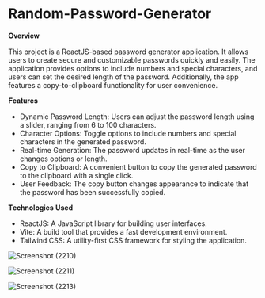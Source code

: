 # Random-Password-Generator

𝐎𝐯𝐞𝐫𝐯𝐢𝐞𝐰

This project is a ReactJS-based password generator application. It allows users to create secure and customizable passwords quickly and easily. The application provides options to include numbers and special characters, and users can set the desired length of the password. Additionally, the app features a copy-to-clipboard functionality for user convenience.


𝐅𝐞𝐚𝐭𝐮𝐫𝐞𝐬

* Dynamic Password Length: Users can adjust the password length using a slider, ranging from 6 to 100 characters.
* Character Options: Toggle options to include numbers and special characters in the generated password.
* Real-time Generation: The password updates in real-time as the user changes options or length.
* Copy to Clipboard: A convenient button to copy the generated password to the clipboard with a single click.
* User Feedback: The copy button changes appearance to indicate that the password has been successfully copied.


𝐓𝐞𝐜𝐡𝐧𝐨𝐥𝐨𝐠𝐢𝐞𝐬 𝐔𝐬𝐞𝐝

* ReactJS: A JavaScript library for building user interfaces.
* Vite: A build tool that provides a fast development environment.
* Tailwind CSS: A utility-first CSS framework for styling the application.


![Screenshot (2210)](https://github.com/Taneesha-02/Random-Password-Generator/assets/95531688/5bcfa865-e89d-4056-86a9-dbac9d8736fe)


![Screenshot (2211)](https://github.com/Taneesha-02/Random-Password-Generator/assets/95531688/f4a9cae6-1393-4903-afc7-59974b266ea9)


![Screenshot (2213)](https://github.com/Taneesha-02/Random-Password-Generator/assets/95531688/ba906e30-827e-46d6-8fca-207492661749)


